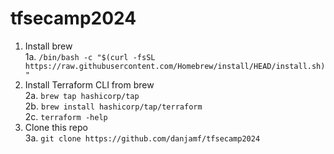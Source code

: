 # tfsecamp2024

1. Install brew\
   1a. `/bin/bash -c "$(curl -fsSL https://raw.githubusercontent.com/Homebrew/install/HEAD/install.sh)"`
2. Install Terraform CLI from brew\
   2a. `brew tap hashicorp/tap`\
   2b. `brew install hashicorp/tap/terraform`\
   2c. `terraform -help`
3. Clone this repo\
   3a. `git clone https://github.com/danjamf/tfsecamp2024`
